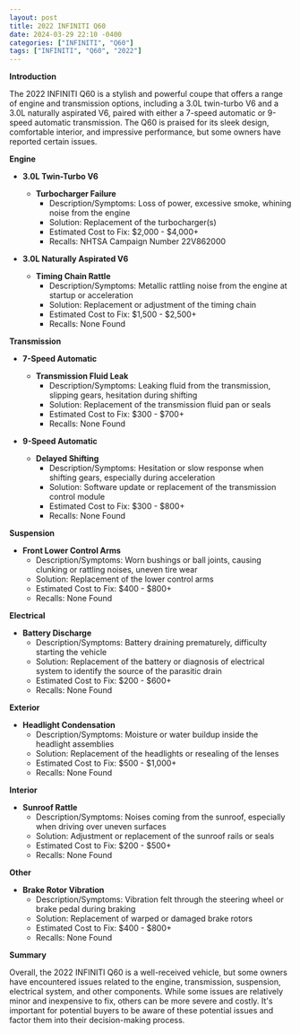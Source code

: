 ```yaml
---
layout: post
title: 2022 INFINITI Q60
date: 2024-03-29 22:10 -0400
categories: ["INFINITI", "Q60"]
tags: ["INFINITI", "Q60", "2022"]
---
```

**Introduction**

The 2022 INFINITI Q60 is a stylish and powerful coupe that offers a range of engine and transmission options, including a 3.0L twin-turbo V6 and a 3.0L naturally aspirated V6, paired with either a 7-speed automatic or 9-speed automatic transmission. The Q60 is praised for its sleek design, comfortable interior, and impressive performance, but some owners have reported certain issues.

**Engine**

* **3.0L Twin-Turbo V6**

  * **Turbocharger Failure**
    * Description/Symptoms: Loss of power, excessive smoke, whining noise from the engine
    * Solution: Replacement of the turbocharger(s)
    * Estimated Cost to Fix: $2,000 - $4,000+
    * Recalls: NHTSA Campaign Number 22V862000

* **3.0L Naturally Aspirated V6**

  * **Timing Chain Rattle**
    * Description/Symptoms: Metallic rattling noise from the engine at startup or acceleration
    * Solution: Replacement or adjustment of the timing chain
    * Estimated Cost to Fix: $1,500 - $2,500+
    * Recalls: None Found

**Transmission**

* **7-Speed Automatic**

  * **Transmission Fluid Leak**
    * Description/Symptoms: Leaking fluid from the transmission, slipping gears, hesitation during shifting
    * Solution: Replacement of the transmission fluid pan or seals
    * Estimated Cost to Fix: $300 - $700+
    * Recalls: None Found

* **9-Speed Automatic**

  * **Delayed Shifting**
    * Description/Symptoms: Hesitation or slow response when shifting gears, especially during acceleration
    * Solution: Software update or replacement of the transmission control module
    * Estimated Cost to Fix: $300 - $800+
    * Recalls: None Found

**Suspension**

* **Front Lower Control Arms**
    * Description/Symptoms: Worn bushings or ball joints, causing clunking or rattling noises, uneven tire wear
    * Solution: Replacement of the lower control arms
    * Estimated Cost to Fix: $400 - $800+
    * Recalls: None Found

**Electrical**

* **Battery Discharge**
    * Description/Symptoms: Battery draining prematurely, difficulty starting the vehicle
    * Solution: Replacement of the battery or diagnosis of electrical system to identify the source of the parasitic drain
    * Estimated Cost to Fix: $200 - $600+
    * Recalls: None Found

**Exterior**

* **Headlight Condensation**
    * Description/Symptoms: Moisture or water buildup inside the headlight assemblies
    * Solution: Replacement of the headlights or resealing of the lenses
    * Estimated Cost to Fix: $500 - $1,000+
    * Recalls: None Found

**Interior**

* **Sunroof Rattle**
    * Description/Symptoms: Noises coming from the sunroof, especially when driving over uneven surfaces
    * Solution: Adjustment or replacement of the sunroof rails or seals
    * Estimated Cost to Fix: $200 - $500+
    * Recalls: None Found

**Other**

* **Brake Rotor Vibration**
    * Description/Symptoms: Vibration felt through the steering wheel or brake pedal during braking
    * Solution: Replacement of warped or damaged brake rotors
    * Estimated Cost to Fix: $400 - $800+
    * Recalls: None Found

**Summary**

Overall, the 2022 INFINITI Q60 is a well-received vehicle, but some owners have encountered issues related to the engine, transmission, suspension, electrical system, and other components. While some issues are relatively minor and inexpensive to fix, others can be more severe and costly. It's important for potential buyers to be aware of these potential issues and factor them into their decision-making process.

